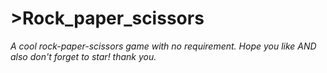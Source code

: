 # >Rock_paper_scissors

_A cool rock-paper-scissors game with no requirement. Hope you like AND also don't forget to star! thank you._
